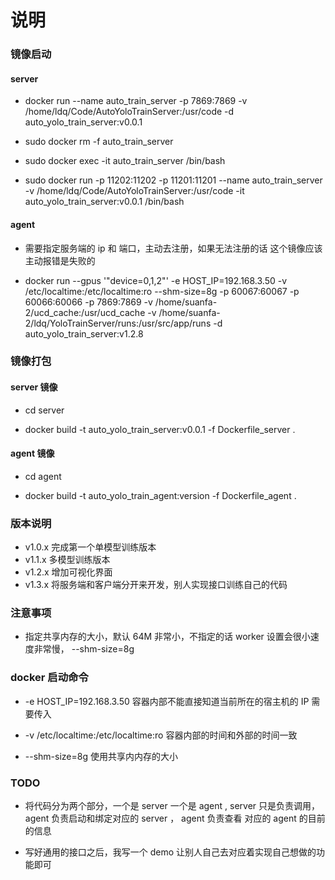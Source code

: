 # 说明

### 镜像启动

#### server

* docker run --name auto_train_server -p 7869:7869 -v /home/ldq/Code/AutoYoloTrainServer:/usr/code -d auto_yolo_train_server:v0.0.1

* sudo docker rm -f auto_train_server

* sudo docker exec -it auto_train_server /bin/bash 

* sudo docker run -p 11202:11202 -p 11201:11201 --name auto_train_server  -v /home/ldq/Code/AutoYoloTrainServer:/usr/code -it auto_yolo_train_server:v0.0.1 /bin/bash

#### agent

* 需要指定服务端的 ip 和 端口，主动去注册，如果无法注册的话 这个镜像应该主动报错是失败的

* docker run --gpus '"device=0,1,2"' -e HOST_IP=192.168.3.50 -v /etc/localtime:/etc/localtime:ro --shm-size=8g -p 60067:60067 -p 60066:60066 -p 7869:7869 -v /home/suanfa-2/ucd_cache:/usr/ucd_cache -v /home/suanfa-2/ldq/YoloTrainServer/runs:/usr/src/app/runs -d auto_yolo_train_server:v1.2.8 


### 镜像打包

#### server 镜像

* cd server

* docker build -t auto_yolo_train_server:v0.0.1 -f Dockerfile_server . 

#### agent 镜像

* cd agent

* docker build -t auto_yolo_train_agent:version -f Dockerfile_agent . 


### 版本说明

* v1.0.x  完成第一个单模型训练版本
* v1.1.x  多模型训练版本
* v1.2.x  增加可视化界面
* v1.3.x  将服务端和客户端分开来开发，别人实现接口训练自己的代码

### 注意事项

* 指定共享内存的大小，默认 64M 非常小，不指定的话 worker 设置会很小速度非常慢， --shm-size=8g


### docker 启动命令

* -e HOST_IP=192.168.3.50  容器内部不能直接知道当前所在的宿主机的 IP 需要传入

* -v /etc/localtime:/etc/localtime:ro  容器内部的时间和外部的时间一致

* --shm-size=8g 使用共享内内存的大小

### TODO

* 将代码分为两个部分，一个是 server 一个是 agent , server 只是负责调用， agent 负责启动和绑定对应的 server ， agent 负责查看 对应的 agent 的目前的信息

* 写好通用的接口之后，我写一个 demo 让别人自己去对应着实现自己想做的功能即可

















